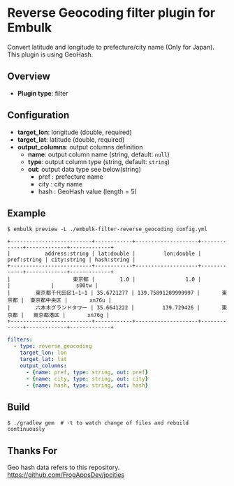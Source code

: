 # Reverse Geocoding filter plugin for Embulk

Convert latitude and longitude to prefecture/city name (Only for Japan).  
This plugin is using GeoHash.

## Overview

* **Plugin type**: filter

## Configuration

- **target_lon**: longitude (double, required)
- **target_lat**: latitude (double, required)
- **output_columns**: output columns definition
    + **name**: output column name (string, default: `null`)
    + **type**: output column type (string, default: `string`)
    + **out**: output data type see below(string)
        * pref : prefecture name            
        * city : city name
        * hash : GeoHash value (length = 5)

## Example

```
$ embulk preview -L ./embulk-filter-reverse_geocoding config.yml

+--------------------------+------------+--------------------+-------------+-------------+-------------+
|           address:string | lat:double |         lon:double | pref:string | city:string | hash:string |
+--------------------------+------------+--------------------+-------------+-------------+-------------+
|                    東京都 |        1.0 |                1.0 |             |             |       s00tw |
|        東京都千代田区1−1−1 | 35.6721277 | 139.75891209999997 |       東京都 |  東京都中央区 |       xn76u |
|        六本木グランドタワー | 35.6641222 |         139.729426 |       東京都 |   東京都港区 |       xn76g |
+--------------------------+------------+--------------------+-------------+-------------+-------------+

```


```yaml
filters:
  - type: reverse_geocoding
    target_lon: lon
    target_lat: lat
    output_columns:
      - {name: pref, type: string, out: pref}
      - {name: city, type: string, out: city}
      - {name: hash, type: string, out: hash}
```


## Build

```
$ ./gradlew gem  # -t to watch change of files and rebuild continuously
```

## Thanks For

Geo hash data refers to this repository.    
https://github.com/FrogAppsDev/jpcities